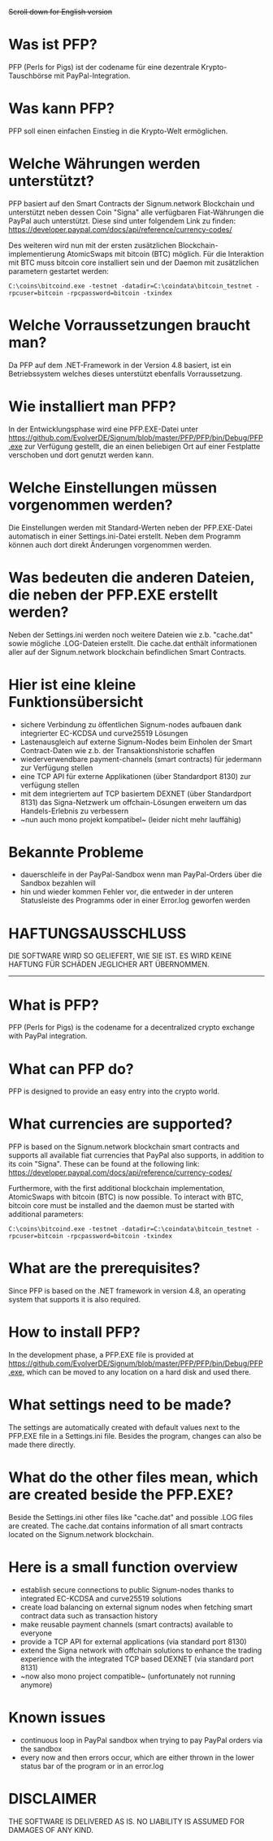 ~~Scroll down for English version~~

# Was ist PFP?
PFP (Perls for Pigs) ist der codename für eine dezentrale Krypto-Tauschbörse mit PayPal-Integration.
# Was kann PFP?
PFP soll einen einfachen Einstieg in die Krypto-Welt ermöglichen.
# Welche Währungen werden unterstützt?
PFP basiert auf den Smart Contracts der Signum.network Blockchain und unterstützt neben dessen Coin "Signa" alle verfügbaren Fiat-Währungen die PayPal auch unterstützt. Diese sind unter folgendem Link zu finden: https://developer.paypal.com/docs/api/reference/currency-codes/

Des weiteren wird nun mit der ersten zusätzlichen Blockchain-implementierung AtomicSwaps mit bitcoin (BTC) möglich.
Für die Interaktion mit BTC muss bitcoin core installiert sein und der Daemon mit zusätzlichen parametern gestartet werden:

`C:\coins\bitcoind.exe -testnet -datadir=C:\coindata\bitcoin_testnet -rpcuser=bitcoin -rpcpassword=bitcoin -txindex`
# Welche Vorraussetzungen braucht man?
Da PFP auf dem .NET-Framework in der Version 4.8 basiert, ist ein Betriebssystem welches dieses unterstützt ebenfalls Vorraussetzung.
# Wie installiert man PFP?
In der Entwicklungsphase wird eine PFP.EXE-Datei unter https://github.com/EvolverDE/Signum/blob/master/PFP/PFP/bin/Debug/PFP.exe zur Verfügung gestellt, die an einen beliebigen Ort auf einer Festplatte verschoben und dort genutzt werden kann.
# Welche Einstellungen müssen vorgenommen werden?
Die Einstellungen werden mit Standard-Werten neben der PFP.EXE-Datei automatisch in einer Settings.ini-Datei erstellt. Neben dem Programm können auch dort direkt Änderungen vorgenommen werden.
# Was bedeuten die anderen Dateien, die neben der PFP.EXE erstellt werden?
Neben der Settings.ini werden noch weitere Dateien wie z.b. "cache.dat" sowie mögliche .LOG-Dateien erstellt. Die cache.dat enthält informationen aller auf der Signum.network blockchain befindlichen Smart Contracts.

# Hier ist eine kleine Funktionsübersicht
- sichere Verbindung zu öffentlichen Signum-nodes aufbauen dank integrierter EC-KCDSA und curve25519 Lösungen
- Lastenausgleich auf externe Signum-Nodes beim Einholen der Smart Contract-Daten wie z.b. der Transaktionshistorie schaffen
- wiederverwendbare payment-channels (smart contracts) für jedermann zur Verfügung stellen
- eine TCP API für externe Applikationen (über Standardport 8130) zur verfügung stellen
- mit dem integriertem auf TCP basiertem DEXNET (über Standardport 8131) das Signa-Netzwerk um offchain-Lösungen erweitern um das Handels-Erlebnis zu verbessern
- ~nun auch mono projekt kompatibel~ (leider nicht mehr lauffähig)

# Bekannte Probleme
- dauerschleife in der PayPal-Sandbox wenn man PayPal-Orders über die Sandbox bezahlen will
- hin und wieder kommen Fehler vor, die entweder in der unteren Statusleiste des Programms oder in einer Error.log geworfen werden

# HAFTUNGSAUSSCHLUSS
DIE SOFTWARE WIRD SO GELIEFERT, WIE SIE IST. ES WIRD KEINE HAFTUNG FÜR SCHÄDEN JEGLICHER ART ÜBERNOMMEN.

----------------------------------

# What is PFP?
PFP (Perls for Pigs) is the codename for a decentralized crypto exchange with PayPal integration.
# What can PFP do?
PFP is designed to provide an easy entry into the crypto world.
# What currencies are supported?
PFP is based on the Signum.network blockchain smart contracts and supports all available fiat currencies that PayPal also supports, in addition to its coin "Signa". These can be found at the following link: https://developer.paypal.com/docs/api/reference/currency-codes/

Furthermore, with the first additional blockchain implementation, AtomicSwaps with bitcoin (BTC) is now possible.
To interact with BTC, bitcoin core must be installed and the daemon must be started with additional parameters:

`C:\coins\bitcoind.exe -testnet -datadir=C:\coindata\bitcoin_testnet -rpcuser=bitcoin -rpcpassword=bitcoin -txindex`
# What are the prerequisites?
Since PFP is based on the .NET framework in version 4.8, an operating system that supports it is also required.
# How to install PFP?
In the development phase, a PFP.EXE file is provided at https://github.com/EvolverDE/Signum/blob/master/PFP/PFP/bin/Debug/PFP.exe, which can be moved to any location on a hard disk and used there.
# What settings need to be made?
The settings are automatically created with default values next to the PFP.EXE file in a Settings.ini file. Besides the program, changes can also be made there directly.
# What do the other files mean, which are created beside the PFP.EXE?
Beside the Settings.ini other files like "cache.dat" and possible .LOG files are created. The cache.dat contains information of all smart contracts located on the Signum.network blockchain.

# Here is a small function overview
- establish secure connections to public Signum-nodes thanks to integrated EC-KCDSA and curve25519 solutions
- create load balancing on external signum nodes when fetching smart contract data such as transaction history
- make reusable payment channels (smart contracts) available to everyone
- provide a TCP API for external applications (via standard port 8130)
- extend the Signa network with offchain solutions to enhance the trading experience with the integrated TCP based DEXNET (via standard port 8131)
- ~now also mono project compatible~ (unfortunately not running anymore)

# Known issues
- continuous loop in PayPal sandbox when trying to pay PayPal orders via the sandbox
- every now and then errors occur, which are either thrown in the lower status bar of the program or in an error.log

# DISCLAIMER
THE SOFTWARE IS DELIVERED AS IS. NO LIABILITY IS ASSUMED FOR DAMAGES OF ANY KIND.